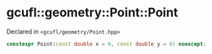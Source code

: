 # gcufl::geometry::Point::Point
Declared in `<gcufl/geometry/Point.hpp>`
```cpp
constexpr Point(const double x = 0, const double y = 0) noexcept;
```
